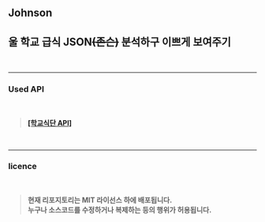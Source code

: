 ## <b>Johnson<b>

## <b>울 학교 급식 JSON<s>(존슨)</s> 분석하구 이쁘게 보여주기</b>
<br>

---

### <b>Used API</b>
<br>

> <a href = 'https://github.com/5d-jh/school-menu-api'>**[학교식단 API]**</a>

<br>

---

### <b>licence</b>
<br>

> 현재 리포지토리는 MIT 라이선스 하에 배포됩니다.<br>
> 누구나 소스코드를 수정하거나 복제하는 등의 행위가 허용됩니다.